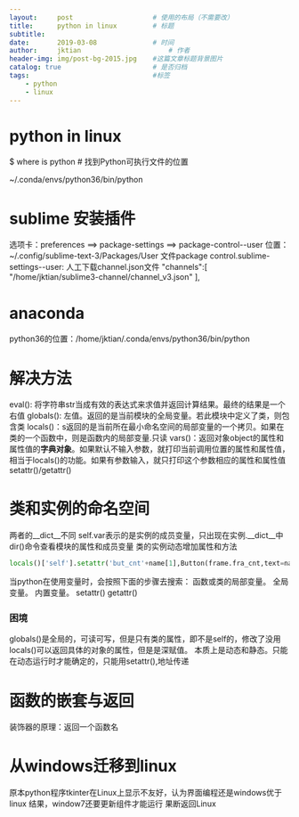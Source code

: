 ```yaml
---
layout:     post   				    # 使用的布局（不需要改）
title:      python in linux			# 标题 
subtitle:  	 
date:       2019-03-08				# 时间
author:     jktian 						# 作者
header-img: img/post-bg-2015.jpg 	#这篇文章标题背景图片
catalog: true 						# 是否归档
tags:								#标签
    - python
    - linux
---
```

# python in linux

$ where is python 	# 找到Python可执行文件的位置

 ~/.conda/envs/python36/bin/python

 # sublime 安装插件
 选项卡：preferences ==> package-settings ==> package-control--user
 位置：~/.config/sublime-text-3/Packages/User
 文件package control.sublime-settings--user: 人工下载channel.json文件
     "channels":[
            "/home/jktian/sublime3-channel/channel_v3.json"
        ],

# anaconda

python36的位置：/home/jktian/.conda/envs/python36/bin/python

# 解决方法

eval(): 将字符串str当成有效的表达式来求值并返回计算结果。最终的结果是一个右值
globals(): 左值。返回的是当前模块的全局变量。若此模块中定义了类，则包含类
locals()：s返回的是当前所在最小命名空间的局部变量的一个拷贝。如果在类的一个函数中，则是函数内的局部变量.只读
vars()：返回对象object的属性和属性值的**字典对象**。如果默认不输入参数，就打印当前调用位置的属性和属性值，相当于locals()的功能。如果有参数输入，就只打印这个参数相应的属性和属性值
setattr()/getattr()

# 类和实例的命名空间
两者的__dict__不同
self.var表示的是实例的成员变量，只出现在实例.__dict__中
dir()命令查看模块的属性和成员变量
类的实例动态增加属性和方法
``` python
locals()['self'].setattr('but_cnt'+name[1],Button(frame.fra_cnt,text=name,font=font,fg=fg_color,bg=bg_color,width=width,command=funcname)
```
当python在使用变量时，会按照下面的步骤去搜索：
函数或类的局部变量。
全局变量。
内置变量。 
setattr()
getattr()

### 困境
globals()是全局的，可读可写，但是只有类的属性，即不是self的，修改了没用
locals()可以返回具体的对象的属性，但是是深赋值。
本质上是动态和静态。只能在动态运行时才能确定的，只能用setattr(),地址传递
# 函数的嵌套与返回
装饰器的原理：返回一个函数名


# 从windows迁移到linux
原本python程序tkinter在Linux上显示不友好，认为界面编程还是windows优于linux
结果，window7还要更新组件才能运行
果断返回Linux
